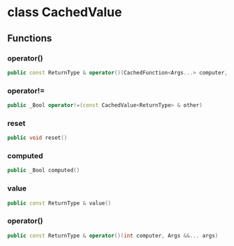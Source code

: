# class CachedValue


## Functions

### operator()

```cpp
public const ReturnType & operator()(CachedFunction<Args...> computer, Args &&... args)
```


### operator!=

```cpp
public _Bool operator!=(const CachedValue<ReturnType> & other)
```


### reset

```cpp
public void reset()
```


### computed

```cpp
public _Bool computed()
```


### value

```cpp
public const ReturnType & value()
```


### operator()

```cpp
public const ReturnType & operator()(int computer, Args &&... args)
```




